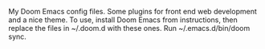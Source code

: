 My Doom Emacs config files. Some plugins for front end web development and a nice theme. To use, install Doom Emacs from instructions, then replace the files in ~/.doom.d with these ones. Run ~/.emacs.d/bin/doom sync. 
